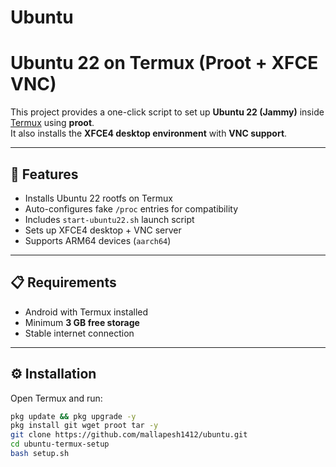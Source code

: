 # Ubuntu


# Ubuntu 22 on Termux (Proot + XFCE VNC)

This project provides a one-click script to set up **Ubuntu 22 (Jammy)** inside [Termux](https://github.com/termux/termux-app) using **proot**.  
It also installs the **XFCE4 desktop environment** with **VNC support**.

---

## 🚀 Features
- Installs Ubuntu 22 rootfs on Termux
- Auto-configures fake `/proc` entries for compatibility
- Includes `start-ubuntu22.sh` launch script
- Sets up XFCE4 desktop + VNC server
- Supports ARM64 devices (`aarch64`)

---

## 📋 Requirements
- Android with Termux installed
- Minimum **3 GB free storage**
- Stable internet connection

---

## ⚙️ Installation

Open Termux and run:

```bash
pkg update && pkg upgrade -y
pkg install git wget proot tar -y
git clone https://github.com/mallapesh1412/ubuntu.git
cd ubuntu-termux-setup
bash setup.sh
